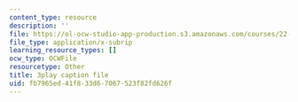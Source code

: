 ```yaml
---
content_type: resource
description: ''
file: https://ol-ocw-studio-app-production.s3.amazonaws.com/courses/22-01-introduction-to-nuclear-engineering-and-ionizing-radiation-fall-2016/fb7965ed41f833d67067523f82fd626f_qHPp458m1cs.srt
file_type: application/x-subrip
learning_resource_types: []
ocw_type: OCWFile
resourcetype: Other
title: 3play caption file
uid: fb7965ed-41f8-33d6-7067-523f82fd626f
---
```

